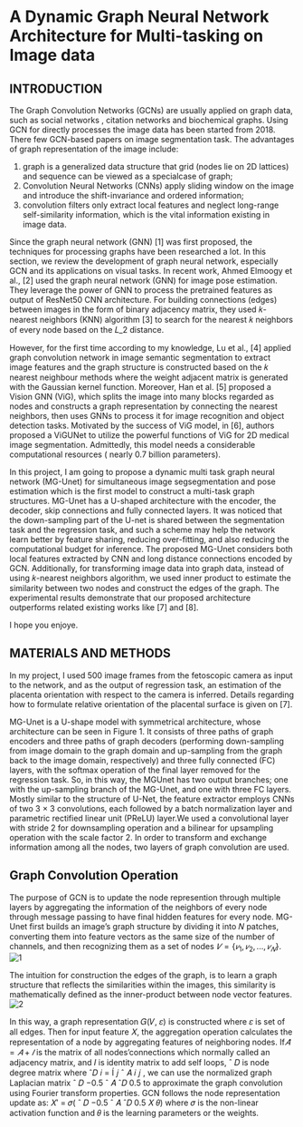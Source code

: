 # A Dynamic Graph Neural Network Architecture for Multi-tasking on Image data
## INTRODUCTION

The Graph Convolution Networks (GCNs) are usually applied on graph data, such as social networks , citation networks and biochemical graphs. Using GCN for directly processes the image data has been started from 2018. There few GCN-based papers on image segmentation task. The advantages of graph representation of the image
include:
1) graph is a generalized data structure that grid (nodes lie on 2D lattices) and sequence can be viewed as a specialcase of graph;
2) Convolution Neural Networks (CNNs) apply sliding window on the image and introduce the shift-invariance and ordered information;
3) convolution filters only extract local features and neglect long-range self-similarity information, which is the vital information existing in image data.

Since the graph neural network (GNN) [1] was first proposed, the techniques for processing graphs have been researched a lot. In this section, we review the development of graph neural network, especially GCN and
its applications on visual tasks. In recent work, Ahmed Elmoogy et al., [2] used the graph neural network (GNN) for image pose estimation. They leverage the power of GNN to process the pretrained features as output of ResNet50 CNN architecture. For building connections (edges) between images in the form of binary adjacency matrix, they used 𝑘-nearest neighbors (KNN) algorithm [3] to search for the nearest 𝑘 neighbors of every node based on the 𝐿_2 distance.

However, for the first time according to my knowledge, Lu et al., [4] applied graph convolution network in image semantic segmentation to extract image features and the graph structure is constructed based on the 𝑘 nearest neighbour methods where the weight adjacent matrix is generated with the Gaussian kernel function. Moreover, Han et al. [5] proposed a Vision GNN (ViG), which splits the image into many blocks regarded as nodes and constructs a graph representation by connecting the nearest neighbors, then uses GNNs to process it for image recognition and object detection tasks. Motivated by the success of ViG model, in [6], authors proposed a ViGUNet to utilize the powerful functions of ViG for 2D medical image segmentation. Admittedly, this model needs a considerable computational resources ( nearly 0.7 billion parameters).

In this project, I am going to  propose a dynamic multi task graph neural network (MG-Unet) for simultaneous image segsegmentation and pose estimation which is the first model to construct a multi-task graph structures. MG-Unet has a U-shaped architecture with the encoder, the decoder, skip connections and fully connected layers. It was noticed that the down-sampling part of the U-net is shared between the segmentation task and the regression task, and such a scheme may help the network learn better by feature sharing, reducing over-fitting, and also reducing the computational budget for inference. The proposed MG-Unet considers both local features extracted by CNN and long distance connections encoded by GCN. Additionally, for transforming image data into graph data, instead of using 𝑘-nearest neighbors algorithm, we used inner product to estimate the similarity between two nodes and construct the edges of the graph. The experimental results demonstrate that our proposed architecture outperforms related existing works like [7] and [8].

I hope you enjoye.
## MATERIALS AND METHODS
In my project, I used 500 image frames from the fetoscopic camera as input to the network, and as the output of regression task, an estimation of the placenta orientation with respect to the camera is inferred. Details regarding how to formulate relative orientation of the placental surface is given on [7].

MG-Unet is a U-shape model with symmetrical architecture, whose architecture can be seen in Figure 1. It consists of three paths of graph encoders and three paths of graph decoders (performing down-sampling from image domain to the graph domain and up-sampling from the graph back to the image domain, respectively) and three fully connected (FC) layers, with the softmax operation of the final layer removed for the regression task. So, in this way, the MGUnet has two output branches; one with the up-sampling branch of the MG-Unet, and one with three FC layers. Mostly similar to the structure of U-Net, the feature extractor employs CNNs of two 3 × 3 convolutions, each followed by a batch normalization layer and parametric rectified linear unit (PReLU) layer.We used a convolutional layer with stride 2 for downsampling operation and a bilinear for upsampling operation with the scale factor 2. In order to transform and exchange information among all the nodes, two layers of graph convolution are used.

## Graph Convolution Operation
The purpose of GCN is to update the node represention through multiple layers by aggregating the information of the neighbors of every node through message passing to have final hidden features for every node. MG-Unet first builds an image’s graph structure by dividing it into 𝑁 patches, converting them into feature vectors as the same size of the number of channels, and then recognizing them as a set of nodes
$𝑉 = \{ 𝑣_1, 𝑣_2,... , 𝑣_𝑁 \}$.
![1](https://github.com/user-attachments/assets/9c1e8e17-bf41-4d4a-9a1e-70301d350eb6)

The intuition for construction the edges of the graph, is to learn a graph structure that reflects the similarities within the images, this similarity is mathematically defined as the inner-product
between node vector features.
![2](https://github.com/user-attachments/assets/407b46d3-e526-4f7c-81e2-dc4e59352eae)

In this way, a graph representation 𝐺(𝑉, 𝜀) is constructed where 𝜀 is set of all edges. Then for input feature 𝑋, the aggregation operation calculates the representation of a node by aggregating features of neighboring nodes. If$\hat{𝐴}= 𝐴 + 𝐼$ is the matrix of all nodes’connections which normally called an adjacency matrix, and 𝐼 is identity matrix to add self loops, ˆ
𝐷
is node degree matrix where
ˆ𝐷
𝑖 =
Í
𝑗 ˆ
𝐴
𝑖 𝑗 , we can use the normalized graph Laplacian
matrix ˆ
𝐷
−0.5 ˆ
𝐴
ˆ𝐷
0.5 to approximate the graph convolution
using Fourier transform properties. GCN follows the node
representation update as:
𝑋′ = 𝜎( ˆ
𝐷
−0.5 ˆ
𝐴
ˆ𝐷
0.5 𝑋 𝜃)
where 𝜎 is the non-linear activation function and 𝜃 is the
learning parameters or the weights.

